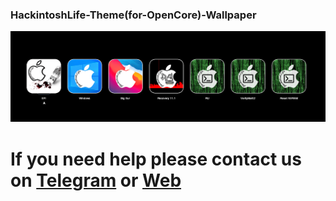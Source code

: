 ### HackintoshLife-Theme(for-OpenCore)-Wallpaper

![infodp1](./Screenshot/1.png)

# If you need help please contact us on [Telegram](https://t.me/HackintoshLife_it) or [Web](https://www.hackintoshlife.it/)
